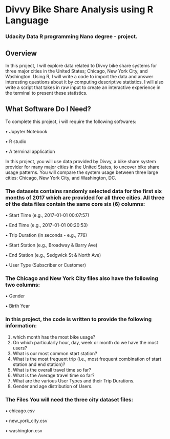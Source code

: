 # Divvy Bike Share Analysis using R Language

### Udacity Data R programming Nano degree - project.

## Overview
In this project, I will explore data related to Divvy bike share systems for three major cities in the United States; Chicago, New York City, and Washington. Using R, I will write a code to import the data and answer interesting questions about it by computing descriptive statistics. I will also write a script that takes in raw input to create an interactive experience in the terminal to present these statistics.

## What Software Do I Need?

To complete this project, i will require the following softwares:

• Jupyter Notebook

• R studio

• A terminal application

In this project, you will use data provided by Divvy, a bike share system provider for many major cities in the United States, to uncover bike share usage patterns. You will compare the system usage between three large cities: 
Chicago, 
New York City, 
and Washington, DC.

### The datasets contains randomly selected data for the first six months of 2017 which are provided for all three cities. All three of the data files contain the same core six (6) columns: 

• Start Time (e.g., 2017-01-01 00:07:57) 

• End Time (e.g., 2017-01-01 00:20:53) 

• Trip Duration (in seconds - e.g., 776) 

• Start Station (e.g., Broadway & Barry Ave) 

• End Station (e.g., Sedgwick St & North Ave) 

• User Type (Subscriber or Customer)

### The Chicago and New York City files also have the following two columns: 

• Gender 

• Birth Year

### In this project, the code is written to provide the following information:

1. which month has the most bike usage?
2. On which particularly hour, day, week or month do we have the most users?
5. What is our most common start station?
6. What is the most frequent trip (i.e., most frequent combination of start station and end station)?
7. What is the overall travel time so far?
8. What is the Average travel time so far?
9. What are the various User Types and their Trip Durations.
10. Gender and age distribution of Users.


### The Files You will need the three city dataset files: 

• chicago.csv 

• new_york_city.csv

• washington.csv
